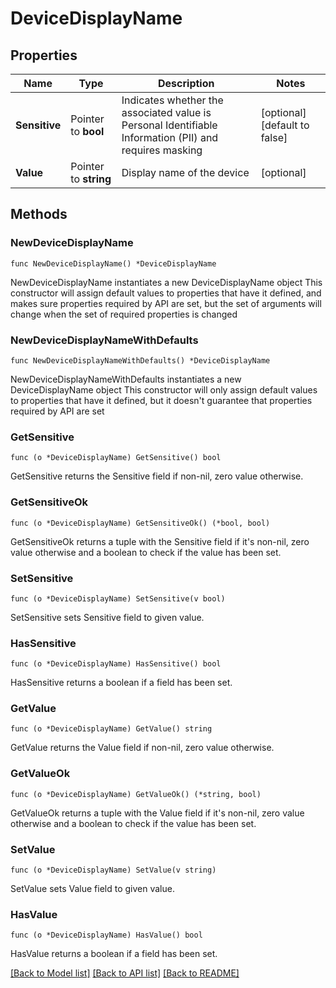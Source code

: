 # DeviceDisplayName

## Properties

Name | Type | Description | Notes
------------ | ------------- | ------------- | -------------
**Sensitive** | Pointer to **bool** | Indicates whether the associated value is Personal Identifiable Information (PII) and requires masking | [optional] [default to false]
**Value** | Pointer to **string** | Display name of the device | [optional] 

## Methods

### NewDeviceDisplayName

`func NewDeviceDisplayName() *DeviceDisplayName`

NewDeviceDisplayName instantiates a new DeviceDisplayName object
This constructor will assign default values to properties that have it defined,
and makes sure properties required by API are set, but the set of arguments
will change when the set of required properties is changed

### NewDeviceDisplayNameWithDefaults

`func NewDeviceDisplayNameWithDefaults() *DeviceDisplayName`

NewDeviceDisplayNameWithDefaults instantiates a new DeviceDisplayName object
This constructor will only assign default values to properties that have it defined,
but it doesn't guarantee that properties required by API are set

### GetSensitive

`func (o *DeviceDisplayName) GetSensitive() bool`

GetSensitive returns the Sensitive field if non-nil, zero value otherwise.

### GetSensitiveOk

`func (o *DeviceDisplayName) GetSensitiveOk() (*bool, bool)`

GetSensitiveOk returns a tuple with the Sensitive field if it's non-nil, zero value otherwise
and a boolean to check if the value has been set.

### SetSensitive

`func (o *DeviceDisplayName) SetSensitive(v bool)`

SetSensitive sets Sensitive field to given value.

### HasSensitive

`func (o *DeviceDisplayName) HasSensitive() bool`

HasSensitive returns a boolean if a field has been set.

### GetValue

`func (o *DeviceDisplayName) GetValue() string`

GetValue returns the Value field if non-nil, zero value otherwise.

### GetValueOk

`func (o *DeviceDisplayName) GetValueOk() (*string, bool)`

GetValueOk returns a tuple with the Value field if it's non-nil, zero value otherwise
and a boolean to check if the value has been set.

### SetValue

`func (o *DeviceDisplayName) SetValue(v string)`

SetValue sets Value field to given value.

### HasValue

`func (o *DeviceDisplayName) HasValue() bool`

HasValue returns a boolean if a field has been set.


[[Back to Model list]](../README.md#documentation-for-models) [[Back to API list]](../README.md#documentation-for-api-endpoints) [[Back to README]](../README.md)


